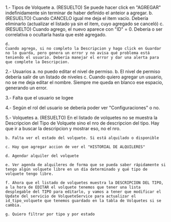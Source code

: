 1.- Tipos de Volquete
    a. (RESUELTO)
    Se puede hacer click en "AGREGAR" indefinidamente sin terminar de haber definido el anteior a agregar.
    b. (RESUELTO)
    Cuando CANCELO igual me deja el item vacío. Debería eliminarlo (actualizar el listado ya sin el item, cuyo agregado se canceló)
    c. (RESUELTO)
    Cuando agrego, el nuevo aparece con "ID" = 0. Debería o ser correlativa o ocultarla hasta que esté agregado.

    d.
    Cuando agrego, si no completo la Descripcion y hago click en Guardar no lo guarda, pero genera un error y no avisa qué problema está teniendo el usuario. Debería manejar el error y dar una alerta para que complete la Descripcion.


2.- Usuarios
    a. no puedo editar el nivel de permiso.
    b. El nivel de permiso debería salir de un listado de niveles
    c. Cuando quiero agregar un usuario, no se me deja editar el nombre. Siempre me queda en blanco ese espacio, generando un error.


3.- Falta que el usuario se logee

4.- Según el rol del usuario se debería poder ver "Configuraciones" o no.


5.- Volquetes
    a. (RESUELTO)
     En el listado de volquetes no se muestra la Descripcion del Tipo de Volquete sino el nro de descripcion del tipo. Hay que ir a buscar la descripcion y mostrar eso, no el nro.

    b. Falta ver el estado del volquete. Si está alquilado o disponible

    c. Hay que agregar accion de ver el "HISTORIAL DE ALQUILERES"

    d. Agendar alquiler del volquete

    e. Ver agenda de alquileres de forma que se pueda saber rápidamente si tengo algún volquete libre en un día determinado y qué tipo de volquete tengo libre.

    f. Ahora que el listado de volquetes muestra la DESCRIPCION DEL TIPO, a la hora de EDITAR el volquete tenemos que tener una lista desplegable del TIPO para editarlo, y vamos a tener que modificar el Update del servicio de VolqueteService para actualizar el id_tipo_volquete que tenemos guardado en la tabla de Volquetes si se cambia.

    g. Quiero filtrar por tipo y por estado

    